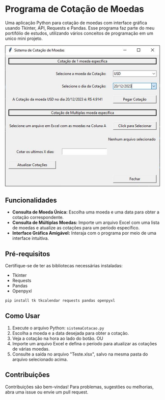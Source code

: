 # Programa de Cotação de Moedas
Uma aplicação Python para cotação de moedas com interface gráfica usando Tkinter, API, Requests e Pandas. Esse programa faz parte do meu portifólio de estudos, utilizando vários conceitos de programação em um unico mini projeto.

![print do programa](Capturar.JPG)


## Funcionalidades

- **Consulta de Moeda Única:** Escolha uma moeda e uma data para obter a cotação correspondente.
- **Consulta de Múltiplas Moedas:** Importe um arquivo Excel com uma lista de moedas e atualize as cotações para um período específico.
- **Interface Gráfica Amigável:** Interaja com o programa por meio de uma interface intuitiva.

## Pré-requisitos

Certifique-se de ter as bibliotecas necessárias instaladas:
- Tkinter
- Requests
- Pandas
- Openpyxl

```bash
pip install tk tkcalendar requests pandas openpyxl
```

## Como Usar

1. Execute o arquivo Python: `sistemaCotacao.py`
2. Escolha a moeda e a data desejada para obter a cotação.
3. Veja a cotação na hora ao lado do botão.
   OU
4. Importe um arquivo Excel e defina o período para atualizar as cotações de várias moedas.
5. Consulte a saída no arquivo "Teste.xlsx", salvo na mesma pasta do arquivo selecionado acima.

## Contribuições

Contribuições são bem-vindas! Para problemas, sugestões ou melhorias, abra uma issue ou envie um pull request.

